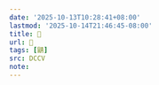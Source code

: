 ```yaml
---
date: '2025-10-13T10:28:41+08:00'
lastmod: '2025-10-14T21:46:45-08:00'
title: 􃽗
url: 􃽗
tags: [鼱]
src: DCCV
note:
---
```


